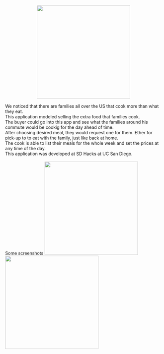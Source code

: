 <h3 align="center">
  <a><img src="https://user-images.githubusercontent.com/10952643/32256991-ad19b9ea-be6f-11e7-835f-aa396cf4cb74.png" width="300 length="250"></a>
</h3>
<div>
We noticed that there are families all over the US that cook more than what they eat.</br>This application modeled selling the extra food that families cook.</br>The buyer could go into this app and see what the families around his commute would be cookig for the day ahead of time. </br>After choosing desired meal, they would request one for them. Ether for pick-up to to eat with the family, just like back at home.</br>The cook is able to list their meals for the whole week and set the prices at any time of the day.</br>
This application was developed at SD Hacks at UC San Diego.
</div>
<div>
<br>
  Some screenshots
<a><img src="https://user-images.githubusercontent.com/10952643/32257095-3014247a-be70-11e7-8046-3911ed2b7d26.png" width="300"></a>
<a><img src="https://user-images.githubusercontent.com/10952643/32257118-5f0d1714-be70-11e7-879d-fee1b8ba9457.png" width="300"></a>
 </div>  
